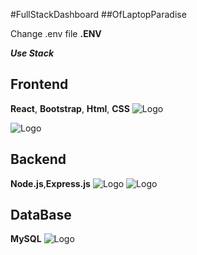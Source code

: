#FullStackDashboard
##OfLaptopParadise

Change .env file 
**.ENV**

***Use Stack***
## Frontend
**React**, **Bootstrap**, **Html**, **CSS**
![Logo](https://upload.wikimedia.org/wikipedia/commons/thumb/a/a7/React-icon.svg/512px-React-icon.svg.png"React")

![Logo](https://upload.wikimedia.org/wikipedia/commons/thumb/b/b2/Bootstrap_logo.svg/800px-Bootstrap_logo.svg.png"Bootstrap")

## Backend
 **Node.js**,**Express.js**
 ![Logo](https://upload.wikimedia.org/wikipedia/commons/thumb/d/d9/Node.js_logo.svg/590px-Node.js_logo.svg.png"Node.js")
 ![Logo]( https://cdn.prod.website-files.com/6320125ace536b6ad148eca3/66502d746f57d299fe0e0c31_Image%201-Express.js.webp"Express.js")
## DataBase
 **MySQL**
![Logo](https://upload.wikimedia.org/wikipedia/labs/8/8e/Mysql_logo.png?20080127184102"MySQL")


